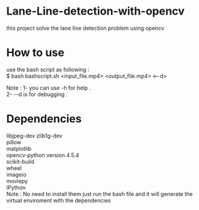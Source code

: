 # Lane-Line-detection-with-opencv
this project solve the lane line detection problem using opencv <br />

# How to use 
use the bash script as following : <br />
$ bash bashscript.sh <input_file.mp4> <output_file.mp4> <--d> <br />

Note : 1- you can use -h for help . <br />
       2- --d is for debugging . <br />
       
# Dependencies 

libjpeg-dev zlib1g-dev <br />
pillow <br />
matplotlib <br />
opencv-python version 4.5.4 <br />
scikit-build <br />
wheel <br />
imageio <br />
moviepy <br />
IPython <br />
Note : No need to install them just run the bash file and it will generate the virtual enviroment with the dependencies <br />
